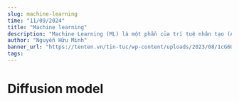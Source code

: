 ```yaml
---
slug: machine-learning
time: "11/09/2024"
title: "Machine learning"
description: "Machine Learning (ML) là một phần của trí tuệ nhân tạo (AI) mà chúng ta dùng để xây dựng các mô hình hoặc chương trình máy tính có khả năng tự học từ dữ liệu."
author: "Nguyễn Hữu Minh"
banner_url: "https://tenten.vn/tin-tuc/wp-content/uploads/2023/08/1cG6U1qstYDijh9bPL42e-Q.jpg"
tags:
---
```


# Diffusion model
